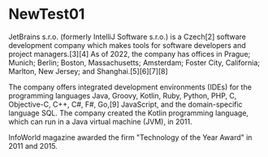 # NewTest01

JetBrains s.r.o. (formerly IntelliJ Software s.r.o.) is a Czech[2] software development company which makes tools for software developers and project managers.[3][4] As of 2022, the company has offices in Prague; Munich; Berlin; Boston, Massachusetts; Amsterdam; Foster City, California; Marlton, New Jersey; and Shanghai.[5][6][7][8]

The company offers integrated development environments (IDEs) for the programming languages Java, Groovy, Kotlin, Ruby, Python, PHP, C, Objective-C, C++, C#, F#, Go,[9] JavaScript, and the domain-specific language SQL. The company created the Kotlin programming language, which can run in a Java virtual machine (JVM), in 2011.

InfoWorld magazine awarded the firm "Technology of the Year Award" in 2011 and 2015.
